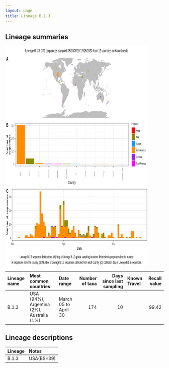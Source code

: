 ```yaml
---
layout: page
title: Lineage B.1.3
---
```




<h2> Lineage summaries</h2>

<img src="../assets/images/B.1.3.svg" alt="B.1.3 lineage summary figure" width="90%" height="700px" />


| Lineage name | Most common countries | Date range | Number of taxa |  Days since last sampling | Known Travel | Recall value |
|:-----|:-----|:-------|-------:|-------:|:---------|--------:|
| B.1.3 | USA (94%), Argentina (2%), Australia (1%) | March 05 to April 30 | 174 | 10 |  | 99.42 |

<h2>Lineage descriptions</h2>

| Lineage | Notes |
|:-----|:-----|
| B.1.3 | USA(BS=39) |

